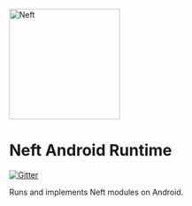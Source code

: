 <a href="http://www.neft.io"><img src="http://www.neft.io/static/images/neft-white.svg" alt="Neft" width="200"></a>

# Neft Android Runtime

[![Gitter](https://img.shields.io/gitter/room/nwjs/nw.js.svg)](https://gitter.im/Neft-io/neft)

Runs and implements Neft modules on Android.
